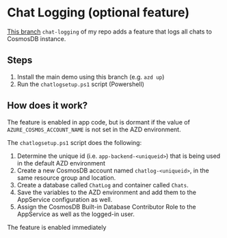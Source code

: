 # Chat Logging (optional feature)

[This branch](https://github.com/leongj/azure-search-openai-demo/tree/chat-logging) `chat-logging` of my repo adds a feature that logs all chats to CosmosDB instance.

## Steps
1. Install the main demo using this branch (e.g. `azd up`)
2. Run the `chatlogsetup.ps1` script (Powershell)

## How does it work?

The feature is enabled in app code, but is dormant if the value of `AZURE_COSMOS_ACCOUNT_NAME` is not set in the AZD environment.

The `chatlogsetup.ps1` script does the following:
1. Determine the unique id (i.e. `app-backend-<uniqueid>`) that is being used in the default AZD environment
2. Create a new CosmosDB account named `chatlog-<uniqueid>`, in the same resource group and location.
3. Create a database called `ChatLog` and container called `Chats`.
4. Save the variables to the AZD environment and add them to the AppService configuration as well.
5. Assign the CosmosDB Built-in Database Contributor Role to the AppService as well as the logged-in user.

The feature is enabled immediately